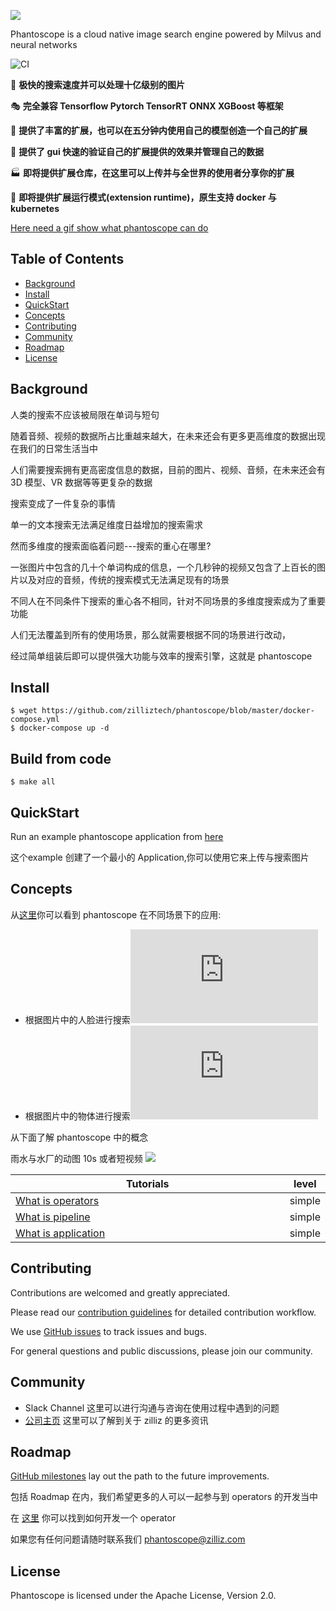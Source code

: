 ![](https://github.com/zilliztech/phantoscope/blob/master/.github/logo-fake.png)

Phantoscope is a cloud native image search engine powered by Milvus and neural networks

![CI](https://github.com/zilliztech/phantoscope/workflows/CI/badge.svg?branch=master)

🚀 **极快的搜索速度并可以处理十亿级别的图片**

🎭 **完全兼容 Tensorflow Pytorch TensorRT ONNX XGBoost 等框架**

📝 **提供了丰富的扩展，也可以在五分钟内使用自己的模型创造一个自己的扩展**

📇 **提供了 gui 快速的验证自己的扩展提供的效果并管理自己的数据**

🏭 **即将提供扩展仓库，在这里可以上传并与全世界的使用者分享你的扩展**

🚢 **即将提供扩展运行模式(extension runtime)，原生支持 docker 与 kubernetes**

[Here need a gif show what phantoscope can do]()
## Table of Contents

 - [Background](https://github.com/zilliztech/phantoscope#Background)
 - [Install](https://github.com/zilliztech/phantoscope#Install)
 - [QuickStart](https://github.com/zilliztech/phantoscope#QuickStart)
 - [Concepts](https://github.com/zilliztech/phantoscope#Concepts)
 - [Contributing](https://github.com/zilliztech/phantoscope#Contributing)
 - [Community](https://github.com/zilliztech/phantoscope#Community)
 - [Roadmap](https://github.com/zilliztech/phantoscope#Roadmap)
 - [License](https://github.com/zilliztech/phantoscope#License)
## Background
人类的搜索不应该被局限在单词与短句

随着音频、视频的数据所占比重越来越大，在未来还会有更多更高维度的数据出现在我们的日常生活当中

人们需要搜索拥有更高密度信息的数据，目前的图片、视频、音频，在未来还会有 3D 模型、VR 数据等等更复杂的数据

搜索变成了一件复杂的事情

单一的文本搜索无法满足维度日益增加的搜索需求

然而多维度的搜索面临着问题---搜索的重心在哪里?

一张图片中包含的几十个单词构成的信息，一个几秒钟的视频又包含了上百长的图片以及对应的音频，传统的搜索模式无法满足现有的场景

不同人在不同条件下搜索的重心各不相同，针对不同场景的多维度搜索成为了重要功能

人们无法覆盖到所有的使用场景，那么就需要根据不同的场景进行改动，

经过简单组装后即可以提供强大功能与效率的搜索引擎，这就是 phantoscope 

## Install

    $ wget https://github.com/zilliztech/phantoscope/blob/master/docker-compose.yml
    $ docker-compose up -d

## Build from code
	
	$ make all
## QuickStart
Run an example phantoscope application from [here](https://github.com/zilliztech/phantoscope/tree/master/docs/quickstart)

这个example 创建了一个最小的 Application,你可以使用它来上传与搜索图片
## Concepts
从[这里](https://github.com/zilliztech/phantoscope/tree/master/docs/examples)你可以看到 phantoscope 在不同场景下的应用:

 - 根据图片中的人脸进行搜索![](https://github.com/zilliztech/phantoscope/blob/master/docs/examples/face.md)
 - 根据图片中的物体进行搜索![](https://github.com/zilliztech/phantoscope/blob/master/docs/examples/object.md)

从下面了解 phantoscope 中的概念

雨水与水厂的动图 10s 或者短视频
![](https://github.com/zilliztech/phantoscope/blob/master/.github/phantoscope-explain.png)

| Tutorials                                                                                              <img width=700/> | level  |
|-------------------------------------------------------------------------------------------------------------------------|--------|
| [What is operators](https://github.com/zilliztech/phantoscope/tree/master/docs/tutorials/operator.md)                    | simple |
| [What is pipeline](https://github.com/zilliztech/phantoscope/tree/master/docs/tutorials/pipeline.md)                     | simple |
| [What is application](https://github.com/zilliztech/phantoscope/tree/master/docs/tutorials/application.md)               | simple |
## Contributing
Contributions are welcomed and greatly appreciated. 

Please read our  [contribution guidelines](https://github.com/zilliztech/phantoscope/blob/master/CONTRIBUTING.md)  for detailed contribution workflow.

We use  [GitHub issues](https://github.com/zilliztech/phantoscope/issues)  to track issues and bugs. 

For general questions and public discussions, please join our community.

## Community

 - Slack Channel 这里可以进行沟通与咨询在使用过程中遇到的问题
 - [公司主页](https://zilliz.com/) 这里可以了解到关于 zilliz 的更多资讯

## Roadmap
[GitHub milestones](https://github.com/zilliztech/phantoscope/milestones) lay out the path to the future improvements.

包括 Roadmap 在内，我们希望更多的人可以一起参与到 operators 的开发当中

在 [这里](https://github.com/ReigenAraka/phantoscope-operators) 你可以找到如何开发一个 operator

如果您有任何问题请随时联系我们 phantoscope@zilliz.com

## License
Phantoscope is licensed under the Apache License, Version 2.0. 
